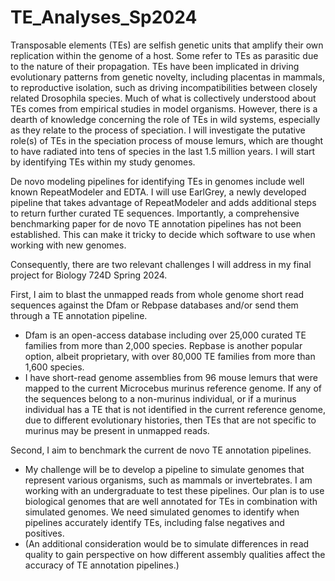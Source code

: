 # TE_Analyses_Sp2024

Transposable elements (TEs) are selfish genetic units that amplify their own replication within the genome of a host. Some refer to TEs as parasitic due to the nature of their propagation. TEs have been implicated in driving evolutionary patterns from genetic novelty, including placentas in mammals, to reproductive isolation, such as driving incompatibilities between closely related Drosophila species. Much of what is collectively understood about TEs comes from empirical studies in model organisms. However, there is a dearth of knowledge concerning the role of TEs in wild systems, especially as they relate to the process of speciation. I will investigate the putative role(s) of TEs in the speciation process of mouse lemurs, which are thought to have radiated into tens of species in the last 1.5 million years. I will start by identifying TEs within my study genomes. 

De novo modeling pipelines for identifying TEs in genomes include well known RepeatModeler and EDTA. I will use EarlGrey, a newly developed pipeline that takes advantage of RepeatModeler and adds additional steps to return further curated TE sequences. Importantly, a comprehensive benchmarking paper for de novo TE annotation pipelines has not been established. This can make it tricky to decide which software to use when working with new genomes. 

Consequently, there are two relevant challenges I will address in my final project for Biology 724D Spring 2024. 

First, I aim to blast the unmapped reads from whole genome short read sequences against the Dfam or Rebpase databases and/or send them through a TE annotation pipeline. 
* Dfam is an open-access database including over 25,000 curated TE families from more than 2,000 species. Repbase is another popular option, albeit proprietary, with over 80,000 TE families from more than 1,600 species.
* I have short-read genome assemblies from 96 mouse lemurs that were mapped to the current Microcebus murinus reference genome. If any of the sequences belong to a non-murinus individual, or if a murinus individual has a TE that is not identified in the current reference genome, due to different evolutionary histories, then TEs that are not specific to murinus may be present in unmapped reads.  

Second, I aim to benchmark the current de novo TE annotation pipelines. 
* My challenge will be to develop a pipeline to simulate genomes that represent various organisms, such as mammals or invertebrates. I am working with an undergraduate to test these pipelines. Our plan is to use biological genomes that are well annotated for TEs in combination with simulated genomes. We need simulated genomes to identify when pipelines accurately identify TEs, including false negatives and positives.
* (An additional consideration would be to simulate differences in read quality to gain perspective on how different assembly qualities affect the accuracy of TE annotation pipelines.) 
